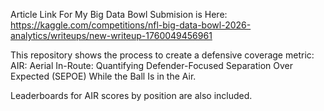 Article Link For My Big Data Bowl Submision is Here: https://kaggle.com/competitions/nfl-big-data-bowl-2026-analytics/writeups/new-writeup-1760049456961

This repository shows the process to create a defensive coverage metric: AIR: Aerial In-Route: Quantifying Defender-Focused Separation Over Expected (SEPOE) While the Ball Is in the Air.

Leaderboards for AIR scores by position are also included.
